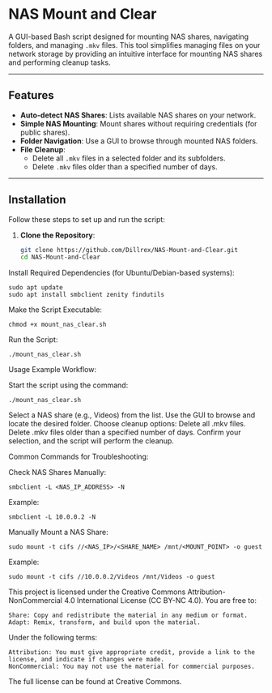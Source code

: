 # NAS Mount and Clear

A GUI-based Bash script designed for mounting NAS shares, navigating folders, and managing `.mkv` files. This tool simplifies managing files on your network storage by providing an intuitive interface for mounting NAS shares and performing cleanup tasks.

---

## Features
- **Auto-detect NAS Shares**: Lists available NAS shares on your network.
- **Simple NAS Mounting**: Mount shares without requiring credentials (for public shares).
- **Folder Navigation**: Use a GUI to browse through mounted NAS folders.
- **File Cleanup**:
  - Delete all `.mkv` files in a selected folder and its subfolders.
  - Delete `.mkv` files older than a specified number of days.

---

## Installation

Follow these steps to set up and run the script:

1. **Clone the Repository**:
   ```bash
   git clone https://github.com/Dillrex/NAS-Mount-and-Clear.git
   cd NAS-Mount-and-Clear

Install Required Dependencies (for Ubuntu/Debian-based systems):

    sudo apt update
    sudo apt install smbclient zenity findutils

Make the Script Executable:

    chmod +x mount_nas_clear.sh

Run the Script:

    ./mount_nas_clear.sh

Usage
Example Workflow:

  Start the script using the command:

    ./mount_nas_clear.sh

  Select a NAS share (e.g., Videos) from the list.
  Use the GUI to browse and locate the desired folder.
  Choose cleanup options:
      Delete all .mkv files.
      Delete .mkv files older than a specified number of days.
  Confirm your selection, and the script will perform the cleanup.

Common Commands for Troubleshooting:

Check NAS Shares Manually:

    smbclient -L <NAS_IP_ADDRESS> -N

Example:

    smbclient -L 10.0.0.2 -N

Manually Mount a NAS Share:

    sudo mount -t cifs //<NAS_IP>/<SHARE_NAME> /mnt/<MOUNT_POINT> -o guest

Example:

    sudo mount -t cifs //10.0.0.2/Videos /mnt/Videos -o guest

This project is licensed under the Creative Commons Attribution-NonCommercial 4.0 International License (CC BY-NC 4.0).
You are free to:

    Share: Copy and redistribute the material in any medium or format.
    Adapt: Remix, transform, and build upon the material.

Under the following terms:

    Attribution: You must give appropriate credit, provide a link to the license, and indicate if changes were made.
    NonCommercial: You may not use the material for commercial purposes.

The full license can be found at Creative Commons.
